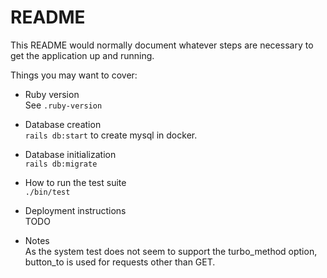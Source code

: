 # README

This README would normally document whatever steps are necessary to get the
application up and running.

Things you may want to cover:

- Ruby version  
  See `.ruby-version`

- Database creation  
  `rails db:start` to create mysql in docker.

- Database initialization  
  `rails db:migrate`

- How to run the test suite  
  `./bin/test`

- Deployment instructions  
  TODO

- Notes  
  As the system test does not seem to support the turbo_method option, button_to is used for requests other than GET.
